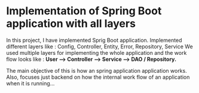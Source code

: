 
# Implementation of Spring Boot application with all layers 

In this project, I have implemented Sprig Boot application. Implemented different layers like : Config, Controller, Entity, Error, Repository, Service
We used multiple layers for implementing the whole application and the work flow looks like : 
**User --> Controller --> Service --> DAO / Repository.**


The main objective of this is how an spring application application works. Also, focuses just backend on how the internal work flow of an application when it is running...

